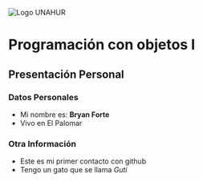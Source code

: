![Logo UNAHUR](./UNAHUR.png)

# Programación con objetos I
## Presentación Personal

### Datos Personales
- Mi nombre es: **Bryan Forte**
- Vivo en El Palomar


### Otra Información
- Este es mi primer contacto con github
- Tengo un gato que se llama *Guti*
